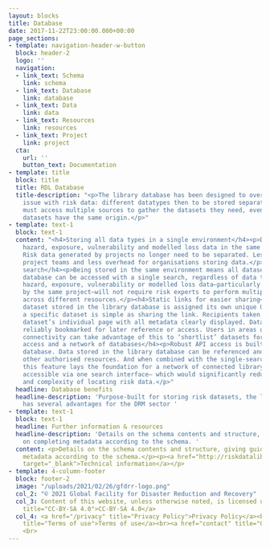 ```yaml
---
layout: blocks
title: Database
date: 2017-11-22T23:00:00.000+00:00
page_sections:
- template: navigation-header-w-button
  block: header-2
  logo: ''
  navigation:
  - link_text: Schema
    link: schema
  - link_text: Database
    link: database
  - link_text: Data
    link: data
  - link_text: Resources
    link: resources
  - link_text: Project
    link: project
  cta:
    url: ''
    button_text: Documentation
- template: title
  block: title
  title: RDL Database
  title-description: "<p>The library database has been designed to overcome a recurrent
    issue with risk data: different datatypes then to be stored separately. Risk experts
    must access multiple sources to gather the datasets they need, even when those
    datasets have the same origin.</p>"
- template: text-1
  block: text-1
  content: "<h4>Storing all data types in a single environment</h4><p>Database holds
    hazard, exposure, vulnerability and modelled loss data in the same environment.
    Risk data generated by projects no longer need to be separated. Less effort for
    project teams and less overhead for organisations storing data.</p><h4>Single
    search</h4><p>Being stored in the same environment means all dataset in the library
    database can be accessed with a single search, regardless of data type. Locating
    hazard, exposure, vulnerability or modelled loss data—particularly when produced
    by the same project—will not require risk experts to perform multiple searches
    across different resources.</p><h4>Static links for easier sharing</h4><p>Each
    dataset stored in the library database is assigned its own unique URL. Sharing
    a specific dataset is simple as sharing the link. Recipients taken directly to
    dataset’s individual page with all metadata clearly displayed. Datasets to be
    reliably bookmarked for later reference or access. Users in areas of low internet
    connectivity can take advantage of this to ‘shortlist’ datasets for later download.</p><h4>API
    access and a network of databases</h4><p>Robust API access is built into the Library
    database. Data stored in the library database can be referenced and accessed by
    other authorised resources. And when combined with the single-search functionality,
    this feature lays the foundation for a network of connected library databases—all
    accessible via one search interface— which would significantly reduce the time
    and complexity of locating risk data.</p>"
  headline: Database benefits
  headline-description: 'Purpose-built for storing risk datasets, the library database
    has several advantages for the DRM sector '
- template: text-1
  block: text-1
  headline: Further information & resources
  headline-description: 'Details on the schema contents and structure, giving guidance
    on completing metadata according to the schema. '
  content: <p>Details on the schema contents and structure, giving guidance on completing
    metadata according to the schema.</p><p><a href="http://riskdatalibrary.org/documentation"
    target="_blank">Technical information</a></p>
- template: 4-column-footer
  block: footer-2
  image: "/uploads/2021/02/26/gfdrr-logo.png"
  col_2: "© 2021 Global Facility for Disaster Reduction and Recovery"
  col_3: Content of this website, unless otherwise noted, is licensed under <a href="https://creativecommons.org/licenses/by-sa/4.0/legalcode"
    title="CC-BY-SA 4.0">CC-BY-SA 4.0</a>
  col_4: <a href="/privacy" title="Privacy Policy">Privacy Policy</a><br><a href="/terms"
    title="Terms of use">Terms of use</a><br><a href="contact" title="Contact">Contact</a>
    <br>
---
```


